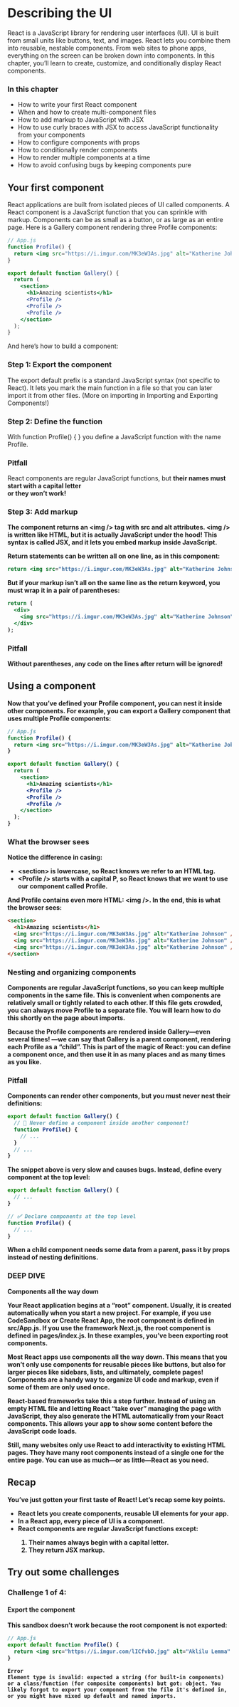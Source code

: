 # Describing the UI

React is a JavaScript library
for rendering user interfaces (UI).
UI is built from small units
like buttons, text, and images.
React lets you combine them into reusable, nestable components.
From web sites to phone apps,
everything on the screen can be broken down into components.
In this chapter,
you’ll learn to create, customize, and conditionally display React components.

### In this chapter

- How to write your first React component
- When and how to create multi-component files
- How to add markup to JavaScript with JSX
- How to use curly braces with JSX
  to access JavaScript functionality from your components
- How to configure components with props
- How to conditionally render components
- How to render multiple components at a time
- How to avoid confusing bugs
  by keeping components pure

## Your first component

React applications are built from isolated pieces of UI called components.
A React component is a JavaScript function
that you can sprinkle with markup.
Components can be as small as a button,
or as large as an entire page.
Here is a Gallery component rendering three Profile components:

```jsx
// App.js
function Profile() {
  return <img src="https://i.imgur.com/MK3eW3As.jpg" alt="Katherine Johnson" />;
}

export default function Gallery() {
  return (
    <section>
      <h1>Amazing scientists</h1>
      <Profile />
      <Profile />
      <Profile />
    </section>
  );
}
```

And here’s how to build a component:

### Step 1: Export the component

The export default prefix is a standard JavaScript syntax (not specific to React).
It lets you mark the main function in a file
so that you can later import it from other files.
(More on importing in Importing and Exporting Components!)

### Step 2: Define the function

With function Profile() { } you define a JavaScript function with the name Profile.

### Pitfall

React components are regular JavaScript functions,
but <b>their names must start with a capital letter</br> or they won’t work!

### Step 3: Add markup

The component returns an \<img /> tag with src and alt attributes.
\<img /> is written like HTML, but it is actually JavaScript under the hood!
This syntax is called JSX, and it lets you embed markup inside JavaScript.

Return statements can be written all on one line, as in this component:

```jsx
return <img src="https://i.imgur.com/MK3eW3As.jpg" alt="Katherine Johnson" />;
```

But if your markup isn’t all on the same line as the return keyword, you must wrap it in a pair of parentheses:

```jsx
return (
  <div>
    <img src="https://i.imgur.com/MK3eW3As.jpg" alt="Katherine Johnson" />
  </div>
);
```

### Pitfall

Without parentheses, any code on the lines after return will be ignored!

## Using a component

Now that you’ve defined your Profile component,
you can nest it inside other components.
For example, you can export a Gallery component that uses multiple Profile components:

```jsx
// App.js
function Profile() {
  return <img src="https://i.imgur.com/MK3eW3As.jpg" alt="Katherine Johnson" />;
}

export default function Gallery() {
  return (
    <section>
      <h1>Amazing scientists</h1>
      <Profile />
      <Profile />
      <Profile />
    </section>
  );
}
```

### What the browser sees

Notice the difference in casing:

- \<section> is lowercase, so React knows we refer to an HTML tag.
- \<Profile /> starts with a capital P, so React knows that we want to use our component called Profile.

And Profile contains even more HTML:
\<img />. In the end, this is what the browser sees:

```html
<section>
  <h1>Amazing scientists</h1>
  <img src="https://i.imgur.com/MK3eW3As.jpg" alt="Katherine Johnson" />
  <img src="https://i.imgur.com/MK3eW3As.jpg" alt="Katherine Johnson" />
  <img src="https://i.imgur.com/MK3eW3As.jpg" alt="Katherine Johnson" />
</section>
```

### Nesting and organizing components

Components are regular JavaScript functions,
so you can keep multiple components in the same file.
This is convenient when components are relatively small or tightly related to each other.
If this file gets crowded, you can always move Profile to a separate file.
You will learn how to do this shortly on the page about imports.

Because the Profile components are rendered inside Gallery—even several times!
—we can say that Gallery is a parent component,
rendering each Profile as a “child”.
This is part of the magic of React:
you can define a component once,
and then use it in as many places and as many times as you like.

### Pitfall

Components can render other components,
but you must never nest their definitions:

```jsx
export default function Gallery() {
  // 🔴 Never define a component inside another component!
  function Profile() {
    // ...
  }
  // ...
}
```

The snippet above is very slow and causes bugs.
Instead, define every component at the top level:

```jsx
export default function Gallery() {
  // ...
}

// ✅ Declare components at the top level
function Profile() {
  // ...
}
```

When a child component needs some data from a parent,
pass it by props instead of nesting definitions.

### DEEP DIVE

Components all the way down

Your React application begins at a “root” component.
Usually, it is created automatically when you start a new project.
For example, if you use CodeSandbox or Create React App, the root component is defined in src/App.js.
If you use the framework Next.js, the root component is defined in pages/index.js.
In these examples, you’ve been exporting root components.

Most React apps use components all the way down.
This means that you won’t only use components for reusable pieces like buttons,
but also for larger pieces like sidebars, lists, and ultimately, complete pages!
Components are a handy way to organize UI code and markup,
even if some of them are only used once.

React-based frameworks take this a step further.
Instead of using an empty HTML file and letting React “take over” managing the page with JavaScript,
they also generate the HTML automatically from your React components.
This allows your app to show some content before the JavaScript code loads.

Still, many websites only use React to add interactivity to existing HTML pages.
They have many root components instead of a single one for the entire page.
You can use as much—or as little—React as you need.

## Recap

You’ve just gotten your first taste of React!
Let’s recap some key points.

<ul>
  <li>React lets you create components, reusable UI elements for your app.</li>
  <li>In a React app, every piece of UI is a component.</li>
  <li>React components are regular JavaScript functions except:</li>
  <ol>
    <li>Their names always begin with a capital letter.</li>
    <li>They return JSX markup.</li>
  </ol>
</ul>

## Try out some challenges

### Challenge 1 of 4:

#### Export the component

This sandbox doesn’t work because the root component is not exported:

```jsx
// App.js
export default function Profile() {
  return <img src="https://i.imgur.com/lICfvbD.jpg" alt="Aklilu Lemma" />;
}
```

```
Error
Element type is invalid: expected a string (for built-in components) or a class/function (for composite components) but got: object. You likely forgot to export your component from the file it's defined in, or you might have mixed up default and named imports.
```
